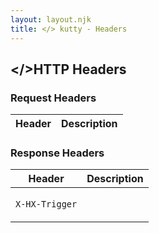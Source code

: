 ```yaml
---
layout: layout.njk
title: </> kutty - Headers
---
```


## &lt;<span class="flair">/</span>&gt;HTTP Headers
### Request Headers 
<table>
   <thead>
   <tr>
       <th>Header</th>
       <th>Description</th>
   </tr>
   </thead>
   <tbody>
   </tbody>
</table>

### Response Headers
<table>
   <thead>
   <tr>
       <th>Header</th>
       <th>Description</th>
   </tr>
   </thead>
   <tbody>
   <tr>
   <td>

`X-HX-Trigger`

   </td>
   </tr>
   </tbody>
</table>